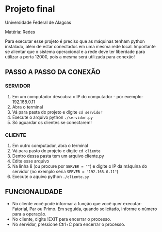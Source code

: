 # Projeto final

Universidade Federal de Alagoas

Matéria: Redes

Para executar esse projeto é preciso que as máquinas tenham python instalado, além de estar conectados em uma mesma rede local.
Importante se alientar que o sistema operacional e a rede deve ter liberdade para utilizar a porta 12000, pois a mesma será utilizada para conexão!

## PASSO A PASSO DA CONEXÃO

### SERVIDOR

1. Em um computador descubra o IP do computador - por exemplo: 192.168.0.11
3. Abra o terminal
4. Vá para pasta do projeto e digite ```cd servidor```
5. Execute o arquivo python ```./servidor.py```
6. Só aguardar os clientes se conectarem!

### CLIENTE

1. Em outro computador, abra o terminal
2. Vá para pasto do projeto e digite ```cd cliente```
3. Dentro dessa pasta tem um arquivo cliente.py
4. Edite esse arquivo
5. Na linha 8 (ou procure por ```SERVER = ""```) e digite o IP da máquina do servidor (no exemplo seria ```SERVER = "192.168.0.11"```)
6. Execute o aquivo python ```./cliente.py```

## FUNCIONALIDADE

- No cliente você pode informar a função que você quer executar: Fatorial, Par ou Primo. Em seguida, quando solicitado, informe o número para a operação.
- No cliente, digite !EXIT para encerrar o processo.
- No servidor, pressione Ctrl+C para encerrar o processo.